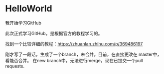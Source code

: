 # HelloWorld
我开始学习GitHub

此次正式学习GitHub，是根据官方的教程学习的。

找到一个比较详细的教程：https://zhuanlan.zhihu.com/p/369486197

刚才写了一段话，生成了一个branch，未合并。目前，在直接更改在 master中，看能否合并。
在new branch中，无法进行merge，现在已提交一个pull requests.

